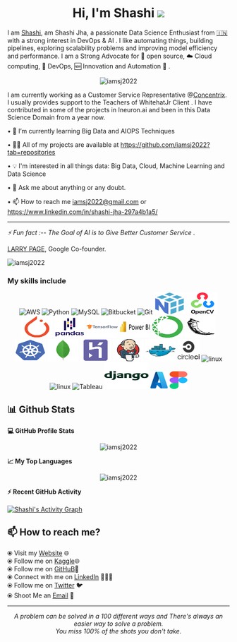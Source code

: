 
<h1 align="center">Hi, I'm Shashi  <img src="https://media.giphy.com/media/hvRJCLFzcasrR4ia7z/giphy.gif" width="35"></h1>


I am [Shashi](https://ritesh.cloud), am Shashi Jha, a passionate Data Science Enthusiast from [🇮🇳](https://en.wikipedia.org/wiki/India)&nbsp; with a strong interest in DevOps & AI . I like automating things, building pipelines, exploring scalability problems and improving model efficiency and performance. I am a Strong Advocate for 📜 open source, ☁️ Cloud computing, 🚀 DevOps, 🆕 Innovation and Automation 🤖 .

<p align="center"><img align="center" src="https://github-readme-streak-stats.herokuapp.com/?user=iamsj2022&theme=dracula" alt="iamsj2022" /></p>


I am currently working as a Customer Service Representative @[Concentrix](https://www.concentrix.com/). I usually provides support to the Teachers of WhitehatJr Client . I have contributed in some of the projects in Ineuron.ai and been in this Data Science Domain from a year now.

• 🌱 I’m currently learning Big Data and AIOPS Techniques

• 👨‍💻 All of my projects are available at https://github.com/iamsj2022?tab=repositories

• 💡 I'm interested in all things data: Big Data, Cloud, Machine Learning and Data Science

• 💬 Ask me about anything or any doubt.

• 📫 How to reach me iamsj2022@gmail.com or https://www.linkedin.com/in/shashi-jha-297a4b1a5/ 


<hr>
<p align="left">
   <i>⚡ Fun fact :-- The Goal of AI is to Give Better Customer Service .</i>
<br>
    
[LARRY PAGE](https://en.wikipedia.org/wiki/Larry_Page), Google Co-founder.


<p align="left"> <img src="https://komarev.com/ghpvc/?username=iamsj2022&label=Profile%20views&color=0e75b6&style=flat" alt="iamsj2022" /> </p>



### My skills include

<p align="center">
	<img title="AWS" alt="AWS" src="https://raw.githubusercontent.com/Thomas-George-T/Thomas-George-T/master/assets/aws.svg" width="60" height="40" />
	<img title="Python" alt="Python" src="https://raw.githubusercontent.com/Thomas-George-T/Thomas-George-T/master/assets/python.svg" width="40" height="40" />
	<img title="MySQL" alt="MySQL" src="https://raw.githubusercontent.com/Thomas-George-T/Thomas-George-T/master/assets/mysql.svg" width="40" height="40" />
	<img title="Bitbucket" alt="Bitbucket" src="https://raw.githubusercontent.com/Thomas-George-T/Thomas-George-T/master/assets/bitbucket.svg" height="40" />
	<img title="Git" alt="Git" src="https://raw.githubusercontent.com/Thomas-George-T/Thomas-George-T/master/assets/git.svg" width="70" height="50" />
    <img title="Numpy" alt="Numpy" src="https://raw.githubusercontent.com/devicons/devicon/master/icons/numpy/numpy-original.svg" width="70" height="50" />
    <img title="OpenCV" alt="OpenCV" src="https://raw.githubusercontent.com/devicons/devicon/master/icons/opencv/opencv-original-wordmark.svg" width="70" height="50" />
    <img title="Pytorch" alt="Pytorch" src="https://raw.githubusercontent.com/devicons/devicon/master/icons/pytorch/pytorch-original.svg" width="70" height="50" />
    <img title="Pandas" alt="Pandas" src="https://raw.githubusercontent.com/devicons/devicon/master/icons/pandas/pandas-original-wordmark.svg" width="70" height="50" />
    <img title="Tensorflow" alt="Tensorflow" src="https://raw.githubusercontent.com/devicons/devicon/master/icons/tensorflow/tensorflow-original-wordmark.svg" width="70" height="50" />
    <img title="PowerBI" alt="PowerBI" src="https://raw.githubusercontent.com/iamsj2022/iamsj2022/main/power-bi-vector-logo-2022.png" width="70" height="50" />
    <img title="Anaconda" alt="Conda" src="https://raw.githubusercontent.com/devicons/devicon/master/icons/anaconda/anaconda-original.svg" width="70" height="50" />
    <img title="Flask" alt="Flask" src="https://raw.githubusercontent.com/devicons/devicon/master/icons/flask/flask-original.svg" width="70" height="50" />
    <img title="kubernetes" alt="kubernete" src="https://raw.githubusercontent.com/devicons/devicon/master/icons/kubernetes/kubernetes-plain.svg" width="70" height="50" />
    <img title="mongodb" alt="mongodb" src="https://raw.githubusercontent.com/devicons/devicon/master/icons/mongodb/mongodb-original.svg" width="70" height="50" />
    <img title="Heroku" alt="Heroku" src="https://raw.githubusercontent.com/devicons/devicon/master/icons/heroku/heroku-plain.svg" width="70" height="50" />
    <img title="Jenkins" alt="Jenkins" src="https://raw.githubusercontent.com/devicons/devicon/master/icons/jenkins/jenkins-original.svg" width="70" height="50" />
    <img title="Docker" alt="Docker" src="https://raw.githubusercontent.com/devicons/devicon/master/icons/docker/docker-original.svg" width="70" height="50" />
	<img title="CircleCI" alt="CircleCI" src="https://raw.githubusercontent.com/devicons/devicon/master/icons/circleci/circleci-plain-wordmark.svg" width="50" height="50" />	
	<img title="jira" alt="linux" src="https://raw.githubusercontent.com/Thomas-George-T/Thomas-George-T/master/assets/jira.svg" width="40" />
	<img title="linux" alt="linux" src="https://raw.githubusercontent.com/Thomas-George-T/Thomas-George-T/master/assets/linux-tux.svg" width="40" />	
	<img title="Tableau" alt="Tableau" src="https://raw.githubusercontent.com/Thomas-George-T/Thomas-George-T/master/assets/tableau.svg" width="200" />
    <img title="Django" alt="Django" src="https://raw.githubusercontent.com/devicons/devicon/master/icons/django/django-plain-wordmark.svg" width="100" height="60" />
    <img title="Azure" alt="Azure" src="https://raw.githubusercontent.com/devicons/devicon/master/icons/azure/azure-original.svg" width="40" />
	<img title="Figma" alt="Figma" src="https://raw.githubusercontent.com/iamsj2022/iamsj2022/main/600px-Figma-logo.svg.png" width="40" height="40" />



  
  ## 📊 Github Stats  
  
  <summary><b>💻 GitHub Profile Stats</b></summary>

<p align="center"> <img src="https://github-stats-readme.dark-art108.vercel.app/api?username=iamsj2022&show_icons=true&theme=radical" alt="iamsj2022" />


  <summary><b>📈 My Top Languages</b></summary>

<p align="center"> <img src="https://github-stats-readme.dark-art108.vercel.app/api/top-langs/?username=iamsj2022&layout=dracula" alt="iamsj2022"/>


  <summary><b>⚡ Recent GitHub Activity</b></summary>
  <br/>
   <a href="https://github.com/iamsj2022"><img alt="Shashi's Activity Graph" src="https://activity-graph.herokuapp.com/graph?username=iamsj2022&theme=dracula" /></a>
  <br/>

</details>

  
## 📫 How to reach me? 

  ⦿ Visit my [Website]() 🌐 <br>
  ⦿ Follow me on [Kaggle](https://www.kaggle.com/ritesh2000)🌐 <br>
  ⦿ Follow me on [GitHuB](https://github.com/iamsj2022)🎨 <br>
  ⦿ Connect with me on [LinkedIn](https://www.linkedin.com/in/shashi-jha-297a4b1a5/) 👨🏻‍💻 <br>
  ⦿ Follow me on [Twitter]() 🐦 <br>
  ⦿ Shoot Me an [Email](mailto:jhashashi542@gmail.com) 💌 <br>


<hr>
<p align="center">
   <i>A problem can be solved in a 100 different ways and There's always an easier way to solve a problem.</i>
   <br>
   <i>You miss 100% of the shots you don't take.</i>
   <br>
<br>
